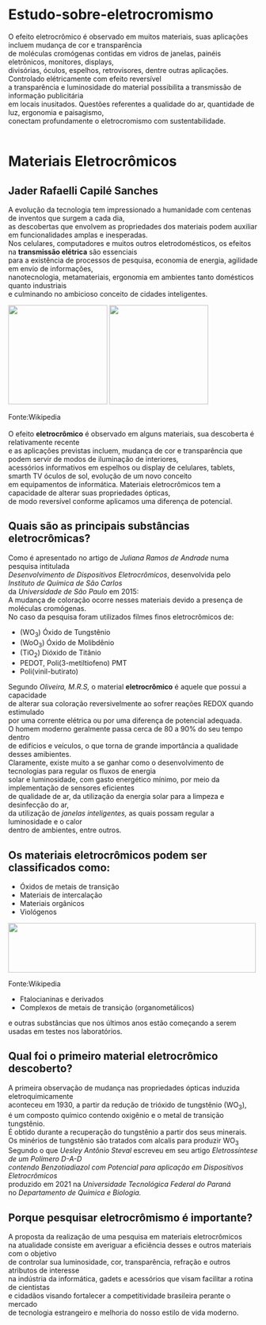 # Estudo-sobre-eletrocromismo
O efeito eletrocrômico é observado em muitos materiais, suas aplicações incluem mudança de cor e transparência</br>
de moléculas cromógenas contidas em vidros de janelas, painéis eletrônicos, monitores, displays, </br> 
divisórias, óculos, espelhos, retrovisores, dentre outras aplicações. Controlado elétricamente com efeito reversível </br>
a transparência e luminosidade do material possibilita a transmissão de informação publicitária </br>
em locais inusitados. Questões referentes a qualidade do ar, quantidade de luz, ergonomia e paisagismo,</br>
conectam profundamente o eletrocromismo com sustentabilidade. </br>
</br>

# Materiais Eletrocrômicos
## Jader Rafaelli Capilé Sanches

 A evolução da tecnologia tem impressionado a humanidade com centenas de inventos que surgem a cada dia,</br>
 as descobertas que envolvem as propriedades dos materiais podem auxiliar em funcionalidades amplas e inesperadas.</br>
 Nos celulares, computadores e muitos outros eletrodomésticos, os efeitos na **transmissão elétrica** são essenciais </br>
 para a existência de processos de pesquisa, economia de energia, agilidade em envio de informações, </br>
 nanotecnologia, metamateriais, ergonomia em ambientes tanto domésticos quanto industriais </br>
 e culminando no ambicioso conceito de cidades inteligentes. 
</br>
<div>
<img src="https://upload.wikimedia.org/wikipedia/commons/5/59/Electrochromic_devices_in_bleach_state%2C_The_MSU_Baroda%2C_India.jpg"  width="200" height="200">
<img src="https://upload.wikimedia.org/wikipedia/commons/6/66/Electrochromic_devices_in_color_state%2C_The_MSU_Baroda%2C_India.jpg"   left="300" width="200" height="200" >
</div>

 Fonte:Wikipedia
</br>
</br>
 O efeito **eletrocrômico** é observado em alguns materiais, sua descoberta é relativamente recente </br>
 e as aplicações previstas incluem, mudança de cor e transparência que podem servir de modos de iluminação de interiores, </br>
 acessórios informativos em espelhos ou display de celulares, tablets, smarth TV óculos de sol, evolução de um novo conceito </br>
 em equipamentos de informática. Materiais eletrocrômicos tem a capacidade de alterar suas propriedades ópticas, </br> 
 de modo reversível  conforme aplicamos uma diferença de potencial. 

## Quais são as principais substâncias eletrocrômicas?
 Como é apresentado no artigo de *Juliana Ramos de Andrade* numa pesquisa intitulada</br>
 *Desenvolvimento de Dispositivos Eletrocrômicos*, desenvolvida pelo *Instituto de Química de São Carlos* </br>
 da *Universidade de São Paulo* em 2015:</br> 
 A mudança de coloração ocorre nesses materiais devido a presença de moléculas cromógenas. </br>
 No caso da pesquisa foram utilizados filmes finos eletrocrômicos de:</br>
 * (WO<sub>3</sub>) Óxido de Tungstênio
 * (WoO<sub>3</sub>) Óxido de Molibdênio 
 * (TiO<sub>2</sub>) Dióxido de Titânio 
 * PEDOT, Poli(3-metiltiofeno) PMT 
 * Poli(vinil-butirato)  
 
 Segundo *Oliveira, M.R.S,* o material **eletrocrômico** é aquele que possui a capacidade </br>
 de alterar sua coloração reversivelmente ao sofrer reações REDOX quando estimulado  </br>
 por uma corrente elétrica ou por uma diferença de potencial adequada. </br> 
 O homem moderno geralmente passa cerca de 80 a 90% do seu tempo dentro </br>
 de edifícios e veículos, o que torna de grande importância a qualidade desses amibientes. </br>
 Claramente, existe muito a se ganhar como o desenvolvimento de tecnologias para regular os fluxos de energia </br>
 solar e luminosidade, com gasto energético mínimo, por meio da implementação de sensores eficientes </br>
 de qualidade de ar, da utilização da energia solar para a limpeza e desinfecção do ar, </br>
 da utilização de *janelas inteligentes,* as quais possam regular a luminosidade e o calor </br>
 dentro de ambientes, entre outros. </br>
 
 ## Os **materiais eletrocrômicos** podem ser classificados como:
 
 * Óxidos de metais de transição
 * Materiais de intercalação
 * Materiais orgânicos </br>
 * Viológenos
 <div>
 <img src="https://upload.wikimedia.org/wikipedia/commons/7/73/Paraquat.svg"   left="-50" width="500" height="100" >
 </div>
 
 Fonte:Wikipedia
 </br>
 * Ftalocianinas e derivados
 * Complexos de metais de transição (organometálicos)

 e outras substâncias que nos últimos anos estão começando a serem usadas em testes nos laboratórios.
 
## Qual foi o primeiro material eletrocrômico descoberto?
 A primeira observação de mudança nas propriedades ópticas induzida eletroquimicamente </br>
 aconteceu em 1930, a partir da redução de trióxido de tungstênio (WO<sub>3</sub>), </br>
 é um composto químico contendo oxigênio e o metal de transição tungstênio. </br>
 É obtido durante a recuperação do tungstênio a partir dos seus minerais. </br>
 Os minérios de tungstênio são tratados com alcalis para produzir WO<sub>3</sub></br>
 Segundo o que *Uesley Antônio Steval* escreveu em seu artigo *Eletrossíntese de um Polímero D-A-D </br> 
 contendo Benzotiadiazol com Potencial para aplicação em Dispositivos Eletrocrômicos* </br>
 produzido em 2021 na *Universidade Tecnológica Federal do Paraná* </br> 
 no *Departamento de Química e Biologia.*

 ## Porque pesquisar eletrocrômismo é importante?
 A proposta da realização de uma pesquisa em materiais eletrocrômicos </br>
 na atualidade consiste em averiguar a eficiência desses e outros materiais com o objetivo </br>
 de controlar sua luminosidade, cor, transparência, refração e outros atributos de interesse</br> 
 na indústria da informática, gadets e acessórios que visam facilitar a rotina de cientistas</br> 
 e cidadãos visando fortalecer a competitividade brasileira perante o mercado </br>
 de tecnologia estrangeiro e melhoria do nosso estilo de vida moderno. 
